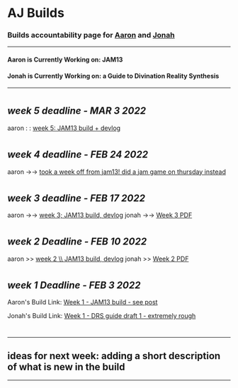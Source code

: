 # AJ Builds 
### Builds accountability page for [Aaron](https://aaronsee.media/) and [Jonah](https://works.rip/)
---
#### Aaron is Currently Working on: JAM13
#### Jonah is Currently Working on: a Guide to Divination Reality Synthesis 
---

#
#

## *week 5 deadline - MAR 3 2022*
aaron : : [week 5: JAM13 build + devlog](https://acgaudette.itch.io/jam13-alpha/devlog/354347/relationship-networks-prisoner-dilemmas)

# 
# 

#
#

## *week 4 deadline - FEB 24 2022*
aaron ->-> [took a week off from jam13! did a jam game on thursday instead](https://acgaudette.itch.io/jam31)

# 
# 

#
#

## *week 3 deadline - FEB 17 2022*
aaron ->-> [week 3; JAM13 build, devlog](https://acgaudette.itch.io/jam13-alpha/devlog/348973/knowledge-sharing-cooperation-and-the-five-senses)
jonah ->-> [Week 3 PDF](./draft3.pdf)

# 
# 

## *week 2 Deadline - FEB 10 2022*

aaron >> [week 2 \\\ JAM13 build, devlog](https://acgaudette.itch.io/jam13-alpha/devlog/345890/road-to-gdc-week-2)
jonah >> [Week 2 PDF](./draft2.pdf)

# 
# 

## *week 1 Deadline - FEB 3 2022*

Aaron's Build Link: [Week 1 - JAM13 build - see post](https://acgaudette.itch.io/jam13-alpha/devlog/342831/road-to-gdc-week-1)

Jonah's Build Link: [Week 1 - DRS guide draft 1 - extremely rough](./draft1.pdf)

# 
# 

---
ideas for next week: adding a short description of what is new in the build
---

---
